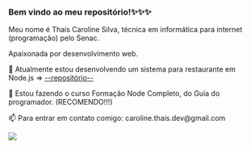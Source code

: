 <h3>Bem vindo ao meu repositório!✨✨✨</h3>

<p>Meu nome é Thaís Caroline Silva, técnica em informática para internet (programação) pelo Senac.</p>
<p>Apaixonada por desenvolvimento web.</p>

<p>🔭 Atualmente estou desenvolvendo um sistema para restaurante em Node.js => <a href="https://github.com/Caroline-Thais/restaurant-system">--repositório--</a></p>
<p>🌱 Estou fazendo o curso Formação Node Completo, do Guia do programador. (RECOMENDO!!!)</p>
<p>📫 Para entrar em contato comigo: caroline.thais.dev@gmail.com</p>

<a href="https://github.com/anuraghazra/github-readme-stats">
  <img align="center" src="https://github-readme-stats.vercel.app/api/top-langs/?username=caroline-thais&theme=aura&hide=html&layout=compact&langs_count=6" />
</a>

<!--

Here are some ideas to get you started:

- 🔭 I’m currently working on ...
- 🌱 I’m currently learning ...
- 👯 I’m looking to collaborate on ...
- 🤔 I’m looking for help with ...
- 💬 Ask me about ...
- 📫 How to reach me: ...
- 😄 Pronouns: ...
- ⚡ Fun fact: ...
-->
